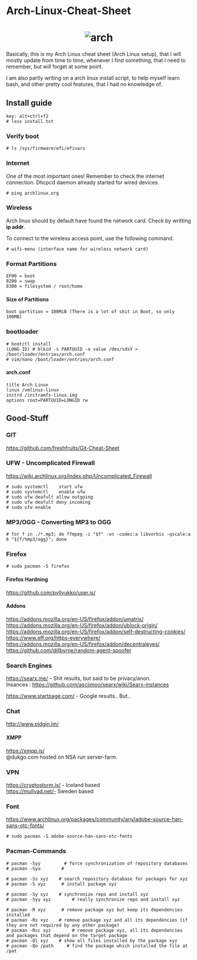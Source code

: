 # Arch-Linux-Cheat-Sheet

<h1 align="center">
	<img src="https://www.archlinux.org/static/logos/archlinux-logo-dark-90dpi.ebdee92a15b3.png" alt="arch">
</h1>

Basically, this is my Arch Linux cheat sheet (Arch Linux setup), that I will mostly update from time to time, whenever I find something, that I need to remember, but will forget at some point. 

I am also partly writing on a arch linux install script, to help myself learn bash, and other pretty cool features, that I had no knowledge of. 

## Install guide
```
key: alt+ctrl+f2
# less install.txt
```

###  Verify boot
```
# ls /sys/firmware/efi/efivars
```

###  Internet
One of the most important ones! Remember to check the internet connection. Dhcpcd daemon already started for wired devices.

```
# ping archlinux.org
``` 
### Wireless
Arch linux should by default have found the network card. Check by writting **ip addr**.

To connect to the wireless access point, use the following command.
```
# wifi-menu (interface name for wireless network card)
```

### 

### Format Partitions
```
EF00 = boot
8200 = swap
8300 = filesystem / root/home
```

#### Size of Partitions
```
boot partition = 100MiB (There is a lot of shit in Boot, so only 100MB) 
```

### bootloader 
```
# bootctl install
(LONG ID) # blkid -s PARTUUID -o value /dev/sdxY > /boot/loader/entries/arch.conf
# vim/nano /boot/loader/entries/arch.conf
```

#### arch.conf
```
title Arch Linux
linux /vmlinuz-linux
initrd /initramfs-linux.img
options root=PARTUUID=LONGID rw
```

## Good-Stuff

### GIT
https://github.com/freshfruits/Git-Cheat-Sheet

### UFW - Uncomplicated Firewall
https://wiki.archlinux.org/index.php/Uncomplicated_Firewall
```
# sudo systemctl	start ufw
# sudo systemctl	enable ufw
# sudo ufw deafult allow outgoing
# sudo ufw deafult deny incoming
# sudo ufw enable
```

### MP3/OGG - Converting MP3 to OGG
```
# for f in ./*.mp3; do ffmpeg -i "$f" -vn -codec:a libvorbis -qscale:a 6 "${f/%mp3/ogg}"; done
```
### Firefox
```
# sudo pacman -S firefox
```

#### Firefox Hardning
https://github.com/pyllyukko/user.js/

#### Addons
https://addons.mozilla.org/en-US/firefox/addon/umatrix/ <br>
https://addons.mozilla.org/en-US/firefox/addon/ublock-origin/ <br> 
https://addons.mozilla.org/en-US/firefox/addon/self-destructing-cookies/ <br>
https://www.eff.org/https-everywhere/ <br>
https://addons.mozilla.org/en-US/firefox/addon/decentraleyes/ <br>
https://github.com/dillbyrne/random-agent-spoofer <br>

### Search Engines
https://searx.me/ - Shit results, but said to be privacy/anon. <br>
Insances : https://github.com/asciimoo/searx/wiki/Searx-instances

https://www.startpage.com/ - Google results.. But..

### Chat
http://www.pidgin.im/

#### XMPP
https://xmpp.is/  <br>
@dukgo.com hosted on NSA run server-farm. 

### VPN
https://cryptostorm.is/ - Iceland based <br>
https://mullvad.net/- Sweden based

### Font
https://www.archlinux.org/packages/community/any/adobe-source-han-sans-otc-fonts/

`# sudo pacman -S adobe-source-han-sans-otc-fonts `

### Pacman-Commands

```
# pacman -Syy      	  # force synchronization of repository databases
# pacman -Syu		 # 

# pacman -Ss xyz   	# search repository database for packages for xyz
# pacman -S xyz    	 # install package xyz

# pacman -Sy xyz   	# synchronize repo and install xyz
# pacman -Syy xyz        # really synchronize repo and install xyz

# pacman -R xyz    	 # remove package xyz but keep its dependencies installed
# pacman -Rs xyz   	# remove package xyz and all its dependencies (if they are not required by any other package)
# pacman -Rsc xyz        # remove package xyz, all its dependencies and packages that depend on the target package
# pacman -Ql xyz   	# show all files installed by the package xyz
# pacman -Qo /path     # find the package which installed the file at /pat
```


